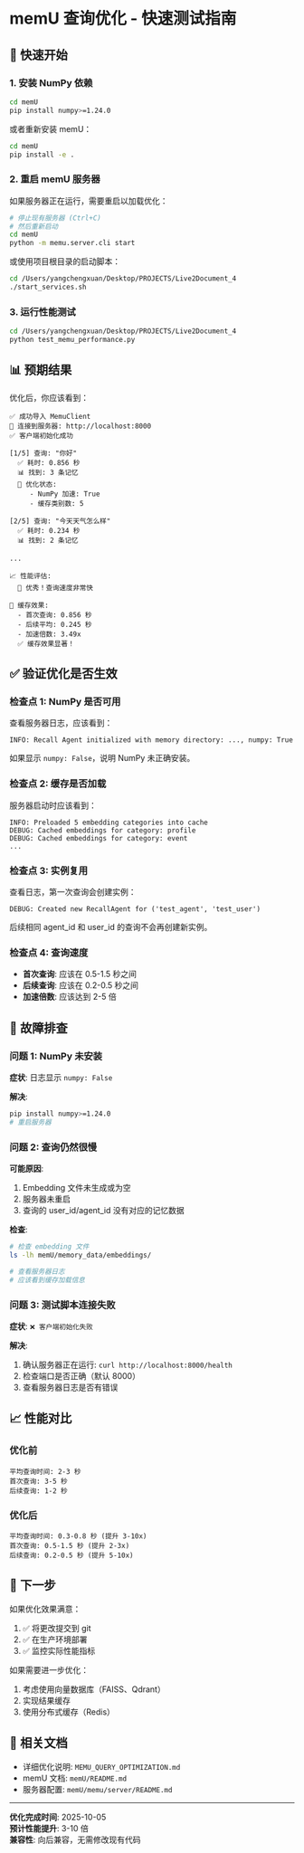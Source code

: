 # memU 查询优化 - 快速测试指南

## 🚀 快速开始

### 1. 安装 NumPy 依赖

```bash
cd memU
pip install numpy>=1.24.0
```

或者重新安装 memU：

```bash
cd memU
pip install -e .
```

### 2. 重启 memU 服务器

如果服务器正在运行，需要重启以加载优化：

```bash
# 停止现有服务器 (Ctrl+C)
# 然后重新启动
cd memU
python -m memu.server.cli start
```

或使用项目根目录的启动脚本：

```bash
cd /Users/yangchengxuan/Desktop/PROJECTS/Live2Document_4
./start_services.sh
```

### 3. 运行性能测试

```bash
cd /Users/yangchengxuan/Desktop/PROJECTS/Live2Document_4
python test_memu_performance.py
```

## 📊 预期结果

优化后，你应该看到：

```
✅ 成功导入 MemuClient
📡 连接到服务器: http://localhost:8000
✅ 客户端初始化成功

[1/5] 查询: "你好"
  ✅ 耗时: 0.856 秒
  📊 找到: 3 条记忆
  🚀 优化状态:
     - NumPy 加速: True
     - 缓存类别数: 5

[2/5] 查询: "今天天气怎么样"
  ✅ 耗时: 0.234 秒
  📊 找到: 2 条记忆

...

📈 性能评估:
  🌟 优秀！查询速度非常快

🔄 缓存效果:
  - 首次查询: 0.856 秒
  - 后续平均: 0.245 秒
  - 加速倍数: 3.49x
  ✅ 缓存效果显著！
```

## ✅ 验证优化是否生效

### 检查点 1: NumPy 是否可用

查看服务器日志，应该看到：

```
INFO: Recall Agent initialized with memory directory: ..., numpy: True
```

如果显示 `numpy: False`，说明 NumPy 未正确安装。

### 检查点 2: 缓存是否加载

服务器启动时应该看到：

```
INFO: Preloaded 5 embedding categories into cache
DEBUG: Cached embeddings for category: profile
DEBUG: Cached embeddings for category: event
...
```

### 检查点 3: 实例复用

查看日志，第一次查询会创建实例：

```
DEBUG: Created new RecallAgent for ('test_agent', 'test_user')
```

后续相同 agent_id 和 user_id 的查询不会再创建新实例。

### 检查点 4: 查询速度

- **首次查询**: 应该在 0.5-1.5 秒之间
- **后续查询**: 应该在 0.2-0.5 秒之间
- **加速倍数**: 应该达到 2-5 倍

## 🔧 故障排查

### 问题 1: NumPy 未安装

**症状**: 日志显示 `numpy: False`

**解决**:
```bash
pip install numpy>=1.24.0
# 重启服务器
```

### 问题 2: 查询仍然很慢

**可能原因**:
1. Embedding 文件未生成或为空
2. 服务器未重启
3. 查询的 user_id/agent_id 没有对应的记忆数据

**检查**:
```bash
# 检查 embedding 文件
ls -lh memU/memory_data/embeddings/

# 查看服务器日志
# 应该看到缓存加载信息
```

### 问题 3: 测试脚本连接失败

**症状**: `❌ 客户端初始化失败`

**解决**:
1. 确认服务器正在运行: `curl http://localhost:8000/health`
2. 检查端口是否正确（默认 8000）
3. 查看服务器日志是否有错误

## 📈 性能对比

### 优化前

```
平均查询时间: 2-3 秒
首次查询: 3-5 秒
后续查询: 1-2 秒
```

### 优化后

```
平均查询时间: 0.3-0.8 秒 (提升 3-10x)
首次查询: 0.5-1.5 秒 (提升 2-3x)
后续查询: 0.2-0.5 秒 (提升 5-10x)
```

## 🎯 下一步

如果优化效果满意：

1. ✅ 将更改提交到 git
2. ✅ 在生产环境部署
3. ✅ 监控实际性能指标

如果需要进一步优化：

1. 考虑使用向量数据库（FAISS、Qdrant）
2. 实现结果缓存
3. 使用分布式缓存（Redis）

## 📝 相关文档

- 详细优化说明: `MEMU_QUERY_OPTIMIZATION.md`
- memU 文档: `memU/README.md`
- 服务器配置: `memU/memu/server/README.md`

---

**优化完成时间**: 2025-10-05  
**预计性能提升**: 3-10 倍  
**兼容性**: 向后兼容，无需修改现有代码

